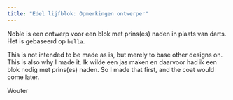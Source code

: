 ```yaml
---
title: "Edel lijfblok: Opmerkingen ontwerper"
---
```


Noble is een ontwerp voor een blok met prins(es) naden in plaats van darts. Het is gebaseerd op `bella`.

This is not intended to be made as is, but merely to base other designs on. This is also why I made it. Ik wilde een jas maken en daarvoor had ik een blok nodig met prins(es) naden. So I made that first, and the coat would come later.

Wouter

